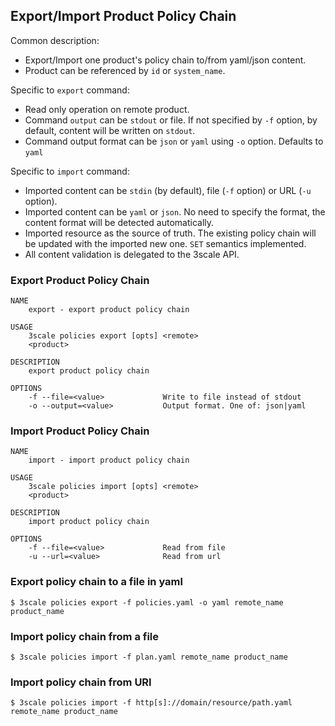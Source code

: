## Export/Import Product Policy Chain

Common description:
* Export/Import one product's policy chain to/from yaml/json content.
* Product can be referenced by `id` or `system_name`.

Specific to `export` command:
* Read only operation on remote product.
* Command `output` can be `stdout` or file. If not specified by `-f` option, by default, content will be written on `stdout`.
* Command output format can be `json` or `yaml` using `-o` option. Defaults to `yaml`

Specific to `import` command:
* Imported content can be `stdin` (by default), file (`-f` option) or URL (`-u` option).
* Imported content can be `yaml` or `json`. No need to specify the format, the content format will be detected automatically.
* Imported resource as the source of truth. The existing policy chain will be updated with the imported new one. `SET` semantics implemented.
* All content validation is delegated to the 3scale API.

### Export Product Policy Chain

```shell
NAME
    export - export product policy chain

USAGE
    3scale policies export [opts] <remote>
    <product>

DESCRIPTION
    export product policy chain

OPTIONS
    -f --file=<value>             Write to file instead of stdout
    -o --output=<value>           Output format. One of: json|yaml
```

### Import Product Policy Chain

```shell
NAME
    import - import product policy chain

USAGE
    3scale policies import [opts] <remote>
    <product>

DESCRIPTION
    import product policy chain

OPTIONS
    -f --file=<value>             Read from file
    -u --url=<value>              Read from url
```

### Export policy chain to a file in yaml

```shell
$ 3scale policies export -f policies.yaml -o yaml remote_name product_name
```

### Import policy chain from a file

```shell
$ 3scale policies import -f plan.yaml remote_name product_name
```

### Import policy chain from URI

```shell
$ 3scale policies import -f http[s]://domain/resource/path.yaml remote_name product_name
```
